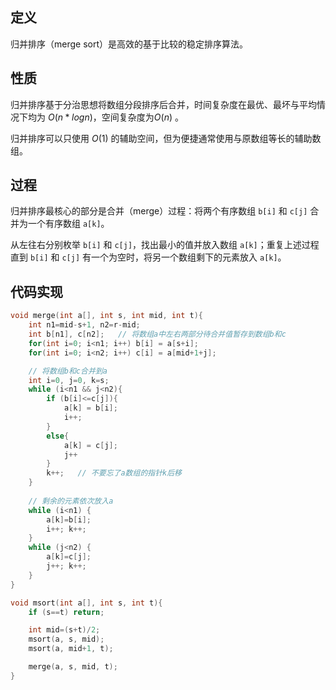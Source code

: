 
## 定义

归并排序（merge sort）是高效的基于比较的稳定排序算法。

## 性质
归并排序基于分治思想将数组分段排序后合并，时间复杂度在最优、最坏与平均情况下均为 $O(n*log{n})$，空间复杂度为$O(n)$ 。

归并排序可以只使用 $O(1)$ 的辅助空间，但为便捷通常使用与原数组等长的辅助数组。

## 过程
归并排序最核心的部分是合并（merge）过程：将两个有序数组 `b[i]` 和 `c[j]` 合并为一个有序数组 `a[k]`。

从左往右分别枚举 `b[i]` 和 `c[j]`，找出最小的值并放入数组 `a[k]`；重复上述过程直到 `b[i]` 和 `c[j]` 有一个为空时，将另一个数组剩下的元素放入 `a[k]`。

## 代码实现
```cpp
void merge(int a[], int s, int mid, int t){
	int n1=mid-s+1, n2=r-mid;
	int b[n1], c[n2];   // 将数组a中左右两部分待合并值暂存到数组b和c
	for(int i=0; i<n1; i++) b[i] = a[s+i];
	for(int i=0; i<n2; i++) c[i] = a[mid+1+j];

	// 将数组b和c合并到a
	int i=0, j=0, k=s;
	while (i<n1 && j<n2){
		if (b[i]<=c[j]){
			a[k] = b[i];
			i++; 
		}
		else{
			a[k] = c[j];
			j++
		}
		k++;   // 不要忘了a数组的指针k后移
	}
	
	// 剩余的元素依次放入a
	while (i<n1) { 
		a[k]=b[i]; 
		i++; k++;
	}
	while (j<n2) { 
		a[k]=c[j]; 
		j++; k++;
	}
}

void msort(int a[], int s, int t){
	if (s==t) return;

	int mid=(s+t)/2;
	msort(a, s, mid);
	msort(a, mid+1, t);

	merge(a, s, mid, t);
}
```
<!--stackedit_data:
eyJoaXN0b3J5IjpbMTQxODE2ODEzNywxNzE2NzYyMjg2LDE1MD
Y0NDMxMSwxNjMzNTc4MjIzLDIwNDAyOTc2MjJdfQ==
-->